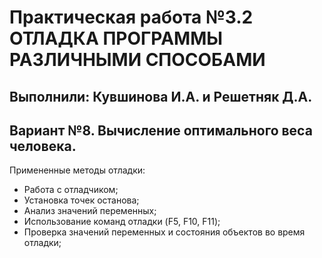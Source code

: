 # Практическая работа №3.2 ОТЛАДКА ПРОГРАММЫ РАЗЛИЧНЫМИ СПОСОБАМИ
## Выполнили: Кувшинова И.А. и Решетняк Д.А.
## Вариант №8. Вычисление оптимального веса человека. 
Примененные методы отладки:
- Работа с отладчиком;
- Установка точек останова;
- Анализ значений переменных;
- Использование команд отладки (F5, F10, F11);
- Проверка значений переменных и состояния объектов во время отладки;
